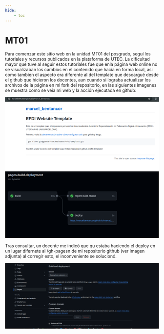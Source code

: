 ```yaml
---
hide:
    - toc
---
```


# MT01

Para comenzar este sitio web en la unidad MT01 del posgrado, seguí los tutoriales y recursos publicados en la plataforma de UTEC. La dificultad mayor que tuve al seguir estos tutoriales fue que enla página web online no se visualizaban los cambios en el contenido que hacia en forma local, asi como tambien el aspecto era diferente al del template que descargué desde el github que hicieron los docentes, aun cuando si lograba actualizar los archivos de la página en mi fork del repositorio, en las siguientes imagenes se muestra como se veia mi web y la acción ejecutada en github: 

![](mt01_MLB.webp)
![](mt02_MLB.webp)

Tras consultar, un docente me indicó que qu estaba haciendo el deploy en un lugar difernete al /gh-pagesn de mi repositorio github (ver imagen adjunta) al corregir esto, el inconveniente se solucionó. 

![](solucion_MLB.png)